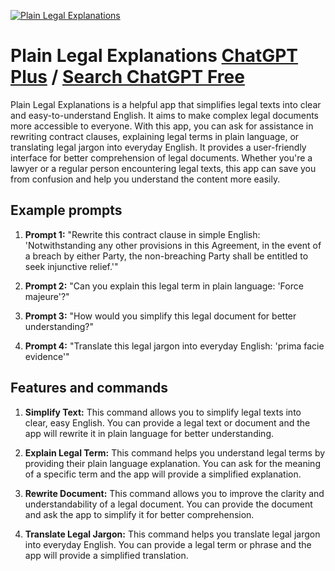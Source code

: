 
[![Plain Legal Explanations](https://files.oaiusercontent.com/file-Uv78OSIqIHMg2EZa4WLO7Q9j?se=2123-10-18T06%3A04%3A21Z&sp=r&sv=2021-08-06&sr=b&rscc=max-age%3D31536000%2C%20immutable&rscd=attachment%3B%20filename%3Df39a4fff-198f-4721-85a6-efeded839ac8.png&sig=VB1FHOMxv%2BUIADaP1KS6AWGMhos%2ByiQHRkig%2BVOe1GQ%3D)](https://chat.openai.com/g/g-x1Hy0u8DG-plain-legal-explanations)

# Plain Legal Explanations [ChatGPT Plus](https://chat.openai.com/g/g-x1Hy0u8DG-plain-legal-explanations) / [Search ChatGPT Free](https://gptcall.net/index.html#/?search=Plain%20Legal%20Explanations)

Plain Legal Explanations is a helpful app that simplifies legal texts into clear and easy-to-understand English. It aims to make complex legal documents more accessible to everyone. With this app, you can ask for assistance in rewriting contract clauses, explaining legal terms in plain language, or translating legal jargon into everyday English. It provides a user-friendly interface for better comprehension of legal documents. Whether you're a lawyer or a regular person encountering legal texts, this app can save you from confusion and help you understand the content more easily.

## Example prompts

1. **Prompt 1:** "Rewrite this contract clause in simple English: 'Notwithstanding any other provisions in this Agreement, in the event of a breach by either Party, the non-breaching Party shall be entitled to seek injunctive relief.'"

2. **Prompt 2:** "Can you explain this legal term in plain language: 'Force majeure'?"

3. **Prompt 3:** "How would you simplify this legal document for better understanding?"

4. **Prompt 4:** "Translate this legal jargon into everyday English: 'prima facie evidence'"

## Features and commands

1. **Simplify Text:** This command allows you to simplify legal texts into clear, easy English. You can provide a legal text or document and the app will rewrite it in plain language for better understanding.

2. **Explain Legal Term:** This command helps you understand legal terms by providing their plain language explanation. You can ask for the meaning of a specific term and the app will provide a simplified explanation.

3. **Rewrite Document:** This command allows you to improve the clarity and understandability of a legal document. You can provide the document and ask the app to simplify it for better comprehension.

4. **Translate Legal Jargon:** This command helps you translate legal jargon into everyday English. You can provide a legal term or phrase and the app will provide a simplified translation.


